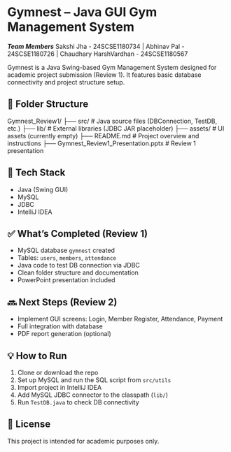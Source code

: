 # Gymnest – Java GUI Gym Management System

***Team Members*** 
Sakshi Jha - 24SCSE1180734 | 
Abhinav Pal - 24SCSE1180726 |
Chaudhary HarshVardhan - 24SCSE1180567

Gymnest is a Java Swing-based Gym Management System designed for academic project submission (Review 1). It features basic database connectivity and project structure setup.

## 📁 Folder Structure

Gymnest_Review1/
├── src/ # Java source files (DBConnection, TestDB, etc.)
├── lib/ # External libraries (JDBC JAR placeholder)
├── assets/ # UI assets (currently empty)
├── README.md # Project overview and instructions
├── Gymnest_Review1_Presentation.pptx # Review 1 presentation


## 🔧 Tech Stack

- Java (Swing GUI)
- MySQL
- JDBC
- IntelliJ IDEA

## ✅ What’s Completed (Review 1)

- MySQL database `gymnest` created
- Tables: `users`, `members`, `attendance`
- Java code to test DB connection via JDBC
- Clean folder structure and documentation
- PowerPoint presentation included

## 🔜 Next Steps (Review 2)

- Implement GUI screens: Login, Member Register, Attendance, Payment
- Full integration with database
- PDF report generation (optional)

## 💡 How to Run

1. Clone or download the repo
2. Set up MySQL and run the SQL script from `src/utils`
3. Import project in IntelliJ IDEA
4. Add MySQL JDBC connector to the classpath (`lib/`)
5. Run `TestDB.java` to check DB connectivity

## 📄 License

This project is intended for academic purposes only.
